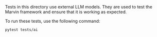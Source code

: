 Tests in this directory use external LLM models. They are used to test the Marvin framework and ensure that it is working as expected.

To run these tests, use the following command:

```bash
pytest tests/ai
```
